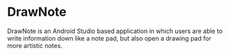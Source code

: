 # DrawNote

 DrawNote is an Android Studio based application in which users are able to write information down like a note pad, but also open a drawing pad for more artistic notes.

